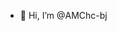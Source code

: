 - 👋 Hi, I’m @AMChc-bj
<!---
AMChc-bj/AMChc-bj is a ✨ special ✨ repository because its `README.md` (this file) appears on your GitHub profile.
You can click the Preview link to take a look at your changes.
--->
